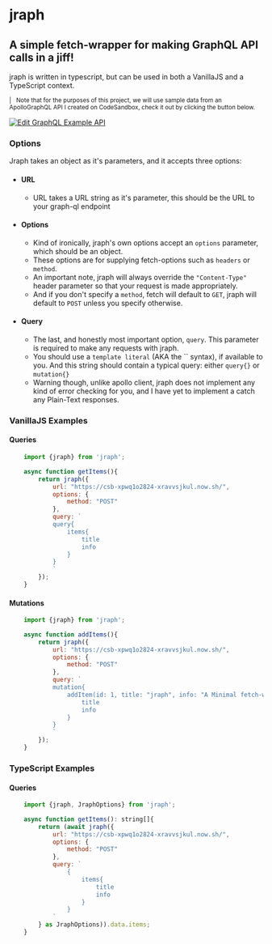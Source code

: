 # jraph
## A simple fetch-wrapper for making GraphQL API calls in a jiff!

jraph is written in typescript, but can be used in both a VanillaJS and a TypeScript context.

<small>
    | &nbsp; Note that for the purposes of this project, we will use sample data from an ApolloGraphQL API I created on CodeSandbox, check it out by clicking the button below.
</small>

[![Edit GraphQL Example API](https://codesandbox.io/static/img/play-codesandbox.svg)](https://codesandbox.io/s/xpwq1o2824?autoresize=1&hidenavigation=1)

### Options

Jraph takes an object as it's parameters, and it accepts three options:

 - #### URL
   - URL takes a URL string as it's parameter, this should be the URL to your graph-ql endpoint
 - #### Options
   - Kind of ironically, jraph's own options accept an `options` parameter, which should be an object.
   - These options are for supplying fetch-options such as `headers` or `method`.
   - An important note, jraph will always override the `"Content-Type"` header parameter so that your request is made appropriately.
   - And if you don't specify a `method`, fetch will default to `GET`, jraph will default to `POST` unless you specify otherwise.
 - #### Query
   - The last, and honestly most important option, `query`. This parameter is required to make any requests with jraph.
   - You should use a `template literal` (AKA the \`\` syntax), if available to you. And this string should contain a typical query: either `query{}` or `mutation{}`
   - Warning though, unlike apollo client, jraph does not implement any kind of error checking for you, and I have yet to implement a catch any Plain-Text responses.

### VanillaJS Examples

#### Queries
```js
    import {jraph} from 'jraph';

    async function getItems(){
        return jraph({
            url: "https://csb-xpwq1o2824-xravvsjkul.now.sh/",
            options: {
                method: "POST"
            },
            query: `
            query{
                items{
                    title
                    info
                }
            }
            `
        });
    }
```

#### Mutations
```js
    import {jraph} from 'jraph';

    async function addItems(){
        return jraph({
            url: "https://csb-xpwq1o2824-xravvsjkul.now.sh/",
            options: {
                method: "POST"
            },
            query: `
            mutation{
                addItem(id: 1, title: "jraph", info: "A Minimal fetch-wrapper for making GraphQL queries!"){
                    title
                    info
                }
            }
            `
        });
    }
```

### TypeScript Examples

#### Queries
```js
    import {jraph, JraphOptions} from 'jraph';

    async function getItems(): string[]{
        return (await jraph({
            url: "https://csb-xpwq1o2824-xravvsjkul.now.sh/",
            options: {
                method: "POST"
            },
            query: `
                {
                    items{
                        title
                        info
                    }
                }
            `
        } as JraphOptions)).data.items;
    }
```